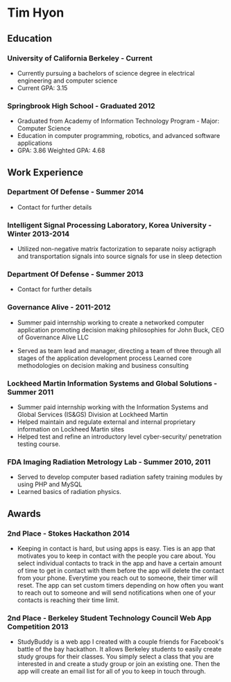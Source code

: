 Tim Hyon
========

Education
---------

### University of California Berkeley - Current

- Currently pursuing a bachelors of science degree in electrical engineering and computer science
- Current GPA: 3.15

### Springbrook High School - Graduated 2012</h4>

- Graduated from Academy of Information Technology Program -  Major: Computer Science
- Education in computer programming, robotics, and advanced software applications
- GPA: 3.86 Weighted  GPA: 4.68

Work Experience
-----
### Department Of Defense - Summer 2014
- Contact for further details

### Intelligent Signal Processing Laboratory, Korea University - Winter 2013-2014 
- Utilized non-negative matrix factorization to separate noisy actigraph and transportation signals into source signals for use in sleep detection

### Department Of Defense - Summer 2013
- Contact for further details

### Governance Alive - 2011-2012
- Summer paid internship working to create a networked computer application promoting decision making philosophies for John Buck, CEO of Governance Alive LLC

- Served as team lead and manager, directing a team of three through all stages of the application development process
Learned core methodologies on decision making and business consulting

### Lockheed Martin Information Systems and Global Solutions - Summer 2011
- Summer paid internship working with the Information Systems and Global Services (IS&GS) Division at Lockheed Martin
- Helped maintain and regulate external and internal proprietary information on Lockheed Martin sites
- Helped test and refine an introductory level cyber-security/ penetration testing course. 

### FDA Imaging Radiation Metrology Lab - Summer 2010, 2011
- Served to develop computer based radiation safety training modules by using PHP and MySQL
- Learned basics of radiation physics.

Awards
-----
### 2nd Place - Stokes Hackathon 2014
- Keeping in contact is hard, but using apps is easy. Ties is an app that motivates you to keep in contact with the people you care about. You select individual contacts to track in the app and have a certain amount of time to get in contact with them before the app will delete the contact from your phone. Everytime you reach out to someone, their timer will reset. The app can set custom timers depending on how often you want to reach out to someone and will send notifications when one of your contacts is reaching their time limit. 

### 2nd Place - Berkeley Student Technology Council Web App Competition 2013
- StudyBuddy is a web app I created with a couple friends for Facebook's battle of the bay hackathon. It allows Berkeley students to easily create study groups for their classes. You simply select a class that you are interested in and create a study group or join an existing one. Then the app will create an email list for all of you to keep in touch through.
